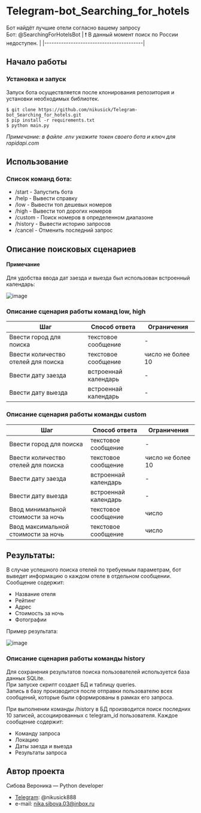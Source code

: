 # Telegram-bot_Searching_for_hotels

Бот найдёт лучшие отели согласно вашему запросу<br>
Бот: @SearchingForHotelsBot 
| :exclamation:  В данный момент поиск по России недоступен.   |
|-----------------------------------------|
## Начало работы

### Установка и запуск
Запуск бота осуществляется после клонирования репозитория и установки необходимых библиотек.
```console
$ git clone https://github.com/nikusick/Telegram-bot_Searching_for_hotels.git
$ pip install -r requirements.txt
$ python main.py
```
*Примечание: в файле .env укажите токен своего бота и ключ для rapidapi.com*

## Использование

### Список команд бота:

* /start - Запустить бота
* /help - Вывести справку
* /low - Вывести топ дешевых номеров
* /high - Вывести топ дорогих номеров
* /custom - Поиск номеров в определенном диапазоне
* /history - Вывести историю запросов
* /cancel - Отменить последний запрос

## Описание поисковых сценариев

#### Примечание
Для удобства ввода дат заезда и выезда был использован встроенный календарь: 

![image](https://github.com/nikusick/Telegram-bot_Searching_for_hotels/assets/91880536/6fea58a8-433a-44c3-a011-c2e4b0bc0e3d)

### Описание сценария работы команд low, high

| Шаг                                                       | Способ ответа          | Ограничения                                                                                              |
|-----------------------------------------------------------|-----------------------|-----------------------------------------------------------------------------------------------------------|
| Ввести город для поиска                                   | текстовое сообщение   | -                                                                                                         |
| Ввести количество отелей для поиска                       | текстовое сообщение   | число не более 10                                                                                         |
| Ввести дату заезда                                        | встроеннай календарь  | -                                                                                                         |
| Ввести дату выезда                                        | встроеннай календарь  | -                                                                                                         |

### Описание сценария работы команды custom

| Шаг                                                       | Способ ответа          | Ограничения                                                                                              |
|-----------------------------------------------------------|-----------------------|-----------------------------------------------------------------------------------------------------------|
| Ввести город для поиска                                   | текстовое сообщение   | -                                                                                                         |
| Ввести количество отелей для поиска                       | текстовое сообщение   | число не более 10                                                                                         |
| Ввести дату заезда                                        | встроеннай календарь  | -                                                                                                         |
| Ввести дату выезда                                        | встроеннай календарь  | -                                                                                                         |
| Ввод минимальной стоимости за ночь                        | текстовое сообщение   | число                                                                                                     |
| Ввод максимальной стоимости за ночь                       | текстовое сообщение   | число                                                                                                     |


## Результаты:

В случае успешного поиска отелей по требуемым параметрам, бот выведет информацию о каждом отеле в отдельном сообщении.
Сообщение содержит:
* Название отеля
* Рейтинг
* Адрес 
* Стоимость за ночь
* Фотографии

Пример результата:

![image](https://github.com/nikusick/Telegram-bot_Searching_for_hotels/assets/91880536/9f3646e8-11eb-4f45-ad2a-472a3d112de3)

### Описание сценария работы команды history

Для сохранения результатов поиска пользователей используется база данных SQLite. <br>
При запуске скрипт создает БД и таблицу queries. <br>
Запись в базу производится после отправки пользователю всех сообщений, которые были сформированы в рамках его запроса. <br>

При выполнении команды /history в БД производится поиск последних 10 записей, ассоциированных с telegram_id пользователя.
Каждое сообщение содержит:

* Команду запроса
* Локацию
* Даты заезда и выезда
* Результаты запроса

## Автор проекта
Сибова Вероника — Python developer
- [Telegram](https://web.telegram.org/k/): @nikusick888
- e-mail: nika.sibova.03@inbox.ru
